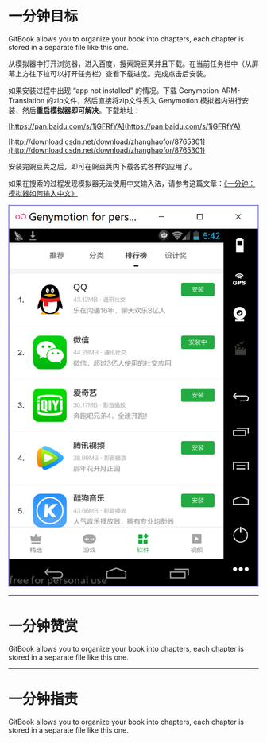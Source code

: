 # 一分钟目标

GitBook allows you to organize your book into chapters, each chapter is stored in a separate file like this one.

从模拟器中打开浏览器，进入百度，搜索豌豆荚并且下载。在当前任务栏中（从屏幕上方往下拉可以打开任务栏）查看下载进度。完成点击后安装。

如果安装过程中出现 “app not installed” 的情况。下载 Genymotion-ARM-Translation 的zip文件，然后直接将zip文件丢入 Genymotion 模拟器内进行安装，然后**重启模拟器即可解决**。下载地址：

[https://pan.baidu.com/s/1jGFRfYA](https://pan.baidu.com/s/1jGFRfYA)

[http://download.csdn.net/download/zhanghaofor/8765301](http://download.csdn.net/download/zhanghaofor/8765301)

安装完豌豆荚之后，即可在豌豆荚内下载各式各样的应用了。

如果在搜索的过程发现模拟器无法使用中文输入法，请参考这篇文章：[《一分钟：模拟器如何输入中文》](https://www.gitbook.com/book/dragon8github/android-one-minute/edit#/edit/master/yi-fen-zhong-ff1a-mo-ni-qi-ru-he-shu-ru-zhong-wen.md?_k=s3zdwt)

![](/assets/123123.png)

---

# 一分钟赞赏

GitBook allows you to organize your book into chapters, each chapter is stored in a separate file like this one.

---

# 一分钟指责

GitBook allows you to organize your book into chapters, each chapter is stored in a separate file like this one.

